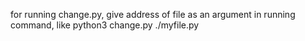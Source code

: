 for running change.py, give address of file as an argument in running command,
like
python3 change.py ./myfile.py
